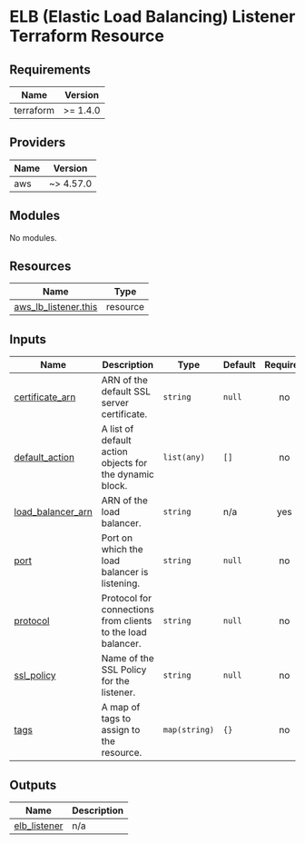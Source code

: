 # ELB (Elastic Load Balancing) Listener Terraform Resource

## Requirements

| Name      | Version  |
| --------- | -------- |
| terraform | >= 1.4.0 |

## Providers

| Name | Version   |
| ---- | --------- |
| aws  | ~> 4.57.0 |

## Modules

No modules.

## Resources

| Name                                                                                                            | Type     |
| --------------------------------------------------------------------------------------------------------------- | -------- |
| [aws_lb_listener.this](https://registry.terraform.io/providers/hashicorp/aws/latest/docs/resources/lb_listener) | resource |

## Inputs

| Name                                                                                 | Description                                                 | Type          | Default | Required |
| ------------------------------------------------------------------------------------ | ----------------------------------------------------------- | ------------- | ------- | :------: |
| <a name="input_certificate_arn"></a> [certificate_arn](#input_certificate_arn)       | ARN of the default SSL server certificate.                  | `string`      | `null`  |    no    |
| <a name="input_default_action"></a> [default_action](#input_default_action)          | A list of default action objects for the dynamic block.     | `list(any)`   | `[]`    |    no    |
| <a name="input_load_balancer_arn"></a> [load_balancer_arn](#input_load_balancer_arn) | ARN of the load balancer.                                   | `string`      | n/a     |   yes    |
| <a name="input_port"></a> [port](#input_port)                                        | Port on which the load balancer is listening.               | `string`      | `null`  |    no    |
| <a name="input_protocol"></a> [protocol](#input_protocol)                            | Protocol for connections from clients to the load balancer. | `string`      | `null`  |    no    |
| <a name="input_ssl_policy"></a> [ssl_policy](#input_ssl_policy)                      | Name of the SSL Policy for the listener.                    | `string`      | `null`  |    no    |
| <a name="input_tags"></a> [tags](#input_tags)                                        | A map of tags to assign to the resource.                    | `map(string)` | `{}`    |    no    |

## Outputs

| Name                                                                    | Description |
| ----------------------------------------------------------------------- | ----------- |
| <a name="output_elb_listener"></a> [elb_listener](#output_elb_listener) | n/a         |
